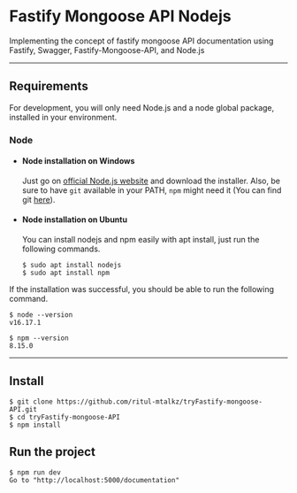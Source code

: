 # Fastify Mongoose API Nodejs
Implementing the concept of fastify mongoose API documentation using Fastify, Swagger, Fastify-Mongoose-API, and Node.js

---

## Requirements

For development, you will only need Node.js and a node global package, installed in your environment.

### Node
- #### Node installation on Windows

  Just go on [official Node.js website](https://nodejs.org/) and download the installer.
Also, be sure to have `git` available in your PATH, `npm` might need it (You can find git [here](https://git-scm.com/)).

- #### Node installation on Ubuntu
  You can install nodejs and npm easily with apt install, just run the following commands.

      $ sudo apt install nodejs
      $ sudo apt install npm
      
If the installation was successful, you should be able to run the following command.

    $ node --version
    v16.17.1
    
    $ npm --version
    8.15.0

---

## Install

    $ git clone https://github.com/ritul-mtalkz/tryFastify-mongoose-API.git
    $ cd tryFastify-mongoose-API
    $ npm install

## Run the project

    $ npm run dev
    Go to "http://localhost:5000/documentation"


